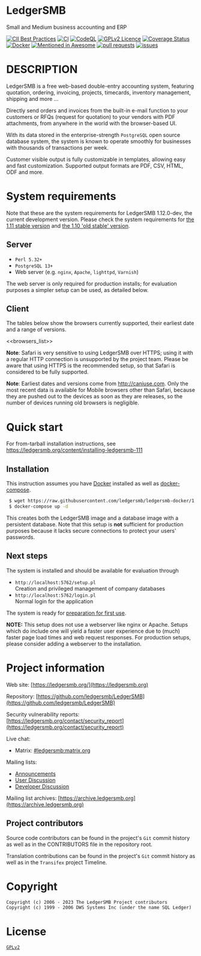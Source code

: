 
# LedgerSMB

Small and Medium business accounting and ERP


[![CII Best Practices](https://bestpractices.coreinfrastructure.org/projects/795/badge)](https://bestpractices.coreinfrastructure.org/projects/795)
[![CI](https://github.com/ledgersmb/LedgerSMB/actions/workflows/main.yml/badge.svg)](https://github.com/ledgersmb/LedgerSMB/actions/workflows/main.yml)
[![CodeQL](https://github.com/ledgersmb/LedgerSMB/actions/workflows/codeql.yml/badge.svg?branch=master)](https://github.com/ledgersmb/LedgerSMB/actions/workflows/codeql.yml)
[![GPLv2 Licence](https://badges.frapsoft.com/os/gpl/gpl.png?v=103)](https://opensource.org/licenses/GPL-2.0/)
[![Coverage Status](https://coveralls.io/repos/github/ledgersmb/LedgerSMB/badge.svg?branch=master)](https://coveralls.io/github/ledgersmb/LedgerSMB?branch=master)
[![Docker](https://img.shields.io/docker/pulls/ledgersmb/ledgersmb.svg)](https://hub.docker.com/r/ledgersmb/ledgersmb/)
[![Mentioned in Awesome <awesome-selfhosted>](https://awesome.re/mentioned-badge.svg)](https://github.com/Kickball/awesome-selfhosted#enterprise-resource-planning)
[![pull requests](https://www.oselvar.com/api/badge?label=pull+requests&csvUrl=https%3A%2F%2Fraw.githubusercontent.com%2Fledgersmb%2Fledgersmb-oselvar%2Fmain%2Fdata%2Fledgersmb%2FLedgerSMB%2FpullRequests.csv)](https://www.oselvar.com/github/ledgersmb/ledgersmb-oselvar/main/ledgersmb/LedgerSMB "3rd quartile cycle time")
[![issues](https://www.oselvar.com/api/badge?label=issues&csvUrl=https%3A%2F%2Fraw.githubusercontent.com%2Fledgersmb%2Fledgersmb-oselvar%2Fmain%2Fdata%2Fledgersmb%2FLedgerSMB%2Fissues.csv)](https://www.oselvar.com/github/ledgersmb/ledgersmb-oselvar/main/ledgersmb/LedgerSMB "3rd quartile cycle time")



# DESCRIPTION

LedgerSMB is a free web-based double-entry accounting system, featuring
quotation, ordering, invoicing, projects, timecards, inventory management,
shipping and more ...

Directly send orders and invoices from the built-in e-mail function to your
customers or RFQs (request for quotation) to your vendors with PDF attachments,
from anywhere in the world with the browser-based UI.

With its data stored in the enterprise-strength `PostgreSQL` open source
database system, the system is known to operate smoothly for businesses with
thousands of transactions per week.

Customer visible output is fully customizable in templates, allowing easy and
fast customization. Supported output formats are PDF, CSV, HTML, ODF and more.


# System requirements

Note that these are the system requirements for LedgerSMB 1.12.0-dev, the current
development version. Please check the system requirements for [the 1.11 stable
version](https://github.com/ledgersmb/LedgerSMB/tree/1.11#system-requirements)
and [the 1.10 'old stable' version](https://github.com/ledgersmb/LedgerSMB/tree/1.10#system-requirements).

## Server

* `Perl 5.32+`
* `PostgreSQL 13+`
* Web server (e.g. `nginx`, `Apache`, `lighttpd`, `Varnish`)

The web server is only required for production installs;
for evaluation purposes a simpler setup can be used, as detailed
below.

## Client

The tables below show the browsers currently supported, their earliest date
and a range of versions.

<<browsers_list>>

**Note**: Safari is very sensitive to using LedgerSMB over HTTPS; using it with
a regular HTTP connection is unsupported by the project team. Please be aware that
using HTTPS is the recommended setup, so that Safari is considered to be fully
supported.

**Note**: Earliest dates and versions come from http://caniuse.com. Only the most
recent data is available for Mobile browsers other than Safari, because they
are pushed out to the devices as soon as they are releases, so the number of
devices running old browsers is negligible.

# Quick start

For from-tarball installation instructions, see https://ledgersmb.org/content/installing-ledgersmb-111

## Installation

This instruction assumes you have [Docker](https://docs.docker.com/get-docker/)
installed as well as [docker-compose](https://github.com/docker/compose#where-to-get-docker-compose).

```bash
 $ wget https://raw.githubusercontent.com/ledgersmb/ledgersmb-docker/1.11/docker-compose.yml
 $ docker-compose up -d
```

This creates both the LedgerSMB image and a database image with a persistent
database. Note that this setup is **not** sufficient for production purposes
because it lacks secure connections to protect your users' passwords.

## Next steps

The system is installed and should be available for evaluation through

* `http://localhost:5762/setup.pl`  
  Creation and privileged management of company databases
* `http://localhost:5762/login.pl`  
  Normal login for the application

The system is ready for [preparation for first
use](https://ledgersmb.org/content/preparing-ledgersmb-111-first-use).


**NOTE:** This setup does not use a webserver like nginx or Apache. Setups which
do include one will yield a faster user experience due to (much) faster page
load times and web request responses. For production setups, please consider
adding a webserver to the installation.

# Project information

Web site: [https://ledgersmb.org/](https://ledgersmb.org)

Repository: [https://github.com/ledgersmb/LedgerSMB](https://github.com/ledgersmb/LedgerSMB)

Security vulnerability reports: [https://ledgersmb.org/contact/security_report](https://ledgersmb.org/contact/security_report)

Live chat:

* Matrix: [#ledgersmb:matrix.org](https://app.element.io/#/room/#ledgersmb:matrix.org)


Mailing lists:

* [Announcements](https://lists.ledgersmb.org/postorius/lists/announce.lists.ledgersmb.org/)
* [User Discussion](https://lists.ledgersmb.org/postorius/lists/users.lists.ledgersmb.org/)
* [Developer Discussion](https://lists.ledgersmb.org/postorius/lists/devel.lists.ledgersmb.org/)

Mailing list archives: [https://archive.ledgersmb.org](https://archive.ledgersmb.org)


## Project contributors

Source code contributors can be found in the project's `Git` commit history
as well as in the CONTRIBUTORS file in the repository root.

Translation contributions can be found in the project's `Git` commit history
as well as in the `Transifex` project Timeline.


# Copyright

```plain
Copyright (c) 2006 - 2023 The LedgerSMB Project contributors
Copyright (c) 1999 - 2006 DWS Systems Inc (under the name SQL Ledger)
```

# License

[`GPLv2`](https://opensource.org/licenses/GPL-2.0)
